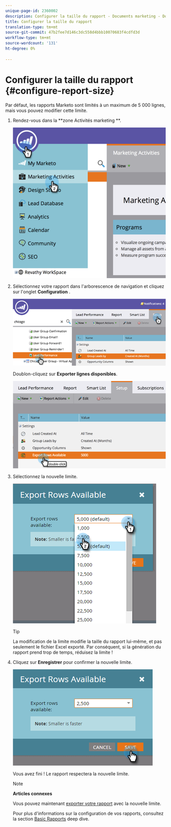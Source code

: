 ```yaml
---
unique-page-id: 2360002
description: Configurer la taille du rapport - Documents marketing - Documentation du produit
title: Configurer la taille du rapport
translation-type: tm+mt
source-git-commit: 47b2fee7d146c3dc558d4bbb10070683f4cdfd3d
workflow-type: tm+mt
source-wordcount: '131'
ht-degree: 0%

---
```



# Configurer la taille du rapport {#configure-report-size}

Par défaut, les rapports Marketo sont limités à un maximum de 5 000 lignes, mais vous pouvez modifier cette limite.

1. Rendez-vous dans la **zone Activités marketing **.

   ![](assets/image2014-9-16-10-3a53-3a57.png)

1. Sélectionnez votre rapport dans l&#39;arborescence de navigation et cliquez sur l&#39;onglet **Configuration** .

   ![](assets/image2014-9-16-10-3a54-3a1.png)

   Doublon-cliquez sur **Exporter lignes disponibles**.

   ![](assets/image2014-9-16-10-3a54-3a5.png)

1. Sélectionnez la nouvelle limite.

   ![](assets/image2016-3-2-9-3a13-3a0.png)

   >[!TIP]
   >
   >La modification de la limite modifie la taille du rapport lui-même, et pas seulement le fichier Excel exporté. Par conséquent, si la génération du rapport prend trop de temps, réduisez la limite !

1. Cliquez sur **Enregistrer** pour confirmer la nouvelle limite.

   ![](assets/image2016-3-2-9-3a13-3a59.png)

   Vous avez fini ! Le rapport respectera la nouvelle limite.

   >[!NOTE]
   >
   >**Articles connexes**
   >
   >
   >Vous pouvez maintenant [exporter votre rapport](../../../../product-docs/reporting/basic-reporting/report-activity/export-a-report-to-excel.md) avec la nouvelle limite.

   Pour plus d&#39;informations sur la configuration de vos rapports, consultez la section [Basic Rapports](http://docs.marketo.com/display/docs/basic+reporting) deep dive.

